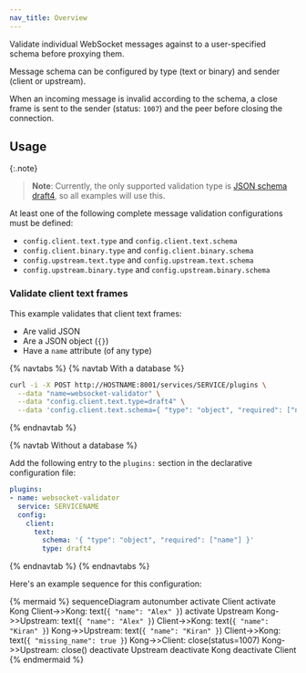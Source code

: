 ```yaml
---
nav_title: Overview
---
```


Validate individual WebSocket messages against to a user-specified schema
before proxying them.

Message schema can be configured by type (text or binary) and sender (client
or upstream).

When an incoming message is invalid according to the schema, a close frame is
sent to the sender (status: `1007`) and the peer before closing the
connection.

## Usage

{:.note}
> **Note**: Currently, the only supported validation type is [JSON schema
draft4](https://json-schema.org/specification-links.html#draft-4), so all
examples will use this.

At least one of the following complete message validation configurations must be defined:
  * `config.client.text.type` and `config.client.text.schema`
  * `config.client.binary.type` and `config.client.binary.schema`
  * `config.upstream.text.type` and `config.upstream.text.schema`
  * `config.upstream.binary.type` and `config.upstream.binary.schema`

### Validate client text frames

This example validates that client text frames:

* Are valid JSON
* Are a JSON object (`{}`)
* Have a `name` attribute (of any type)


{% navtabs %}
{% navtab With a database %}


``` bash
curl -i -X POST http://HOSTNAME:8001/services/SERVICE/plugins \
  --data "name=websocket-validator" \
  --data "config.client.text.type=draft4" \
  --data 'config.client.text.schema={ "type": "object", "required": ["name"] }'
```
{% endnavtab %}

{% navtab Without a database %}

Add the following entry to the `plugins:` section in the declarative configuration file:

``` yaml
plugins:
- name: websocket-validator
  service: SERVICENAME
  config:
    client:
      text:
        schema: '{ "type": "object", "required": ["name"] }'
        type: draft4
```

{% endnavtab %}
{% endnavtabs %}


Here's an example sequence for this configuration:

<!-- vale off -->
{% mermaid %}
sequenceDiagram
autonumber
    activate Client
    activate Kong
    Client->>Kong: text(`{ "name": "Alex" }`)
    activate Upstream
    Kong->>Upstream: text(`{ "name": "Alex" }`)
    Client->>Kong: text(`{ "name": "Kiran" }`)
    Kong->>Upstream: text(`{ "name": "Kiran" }`)
    Client->>Kong: text(`{ "missing_name": true }`)
    Kong->>Client: close(status=1007)
    Kong->>Upstream: close()
    deactivate Upstream
    deactivate Kong
    deactivate Client
{% endmermaid %}
<!--vale on-->
